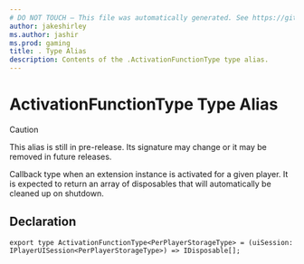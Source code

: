```yaml
---
# DO NOT TOUCH — This file was automatically generated. See https://github.com/mojang/minecraftapidocsgenerator to modify descriptions, examples, etc.
author: jakeshirley
ms.author: jashir
ms.prod: gaming
title: . Type Alias
description: Contents of the .ActivationFunctionType type alias.
---
```

# ActivationFunctionType Type Alias

> [!CAUTION]
> This alias is still in pre-release.  Its signature may change or it may be removed in future releases.

Callback type when an extension instance is activated for a given player. It is expected to return an array of disposables that will automatically be cleaned up on shutdown.

## Declaration
`export type ActivationFunctionType<PerPlayerStorageType> = (uiSession: IPlayerUISession<PerPlayerStorageType>) => IDisposable[];`
